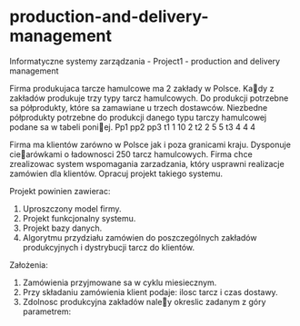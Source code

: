 production-and-delivery-management
==================================

Informatyczne systemy zarządzania - Project1 - production and delivery management

Firma produkujaca tarcze hamulcowe ma 2 zakłady w Polsce. Kady z zakładów produkuje
trzy typy tarcz hamulcowych. Do produkcji potrzebne sa półprodukty, które sa zamawiane u
trzech dostawców. Niezbedne półprodukty potrzebne do produkcji danego typu tarczy
hamulcowej podane sa w tabeli poniej.
Pp1 pp2 pp3
t1 1 10 2
t2 2 5 5
t3 4 4 4

Firma ma klientów zarówno w Polsce jak i poza granicami kraju. Dysponuje ciearówkami o
ładownosci 250 tarcz hamulcowych. Firma chce zrealizowac system wspomagania
zarzadzania, który usprawni realizacje zamówien dla klientów. Opracuj projekt takiego
systemu. 

Projekt powinien zawierac:
1. Uproszczony model firmy.
2. Projekt funkcjonalny systemu.
3. Projekt bazy danych.
4. Algorytmu przydziału zamówien do poszczególnych zakładów produkcyjnych i
dystrybucji tarcz do klientów.

Założenia:
1. Zamówienia przyjmowane sa w cyklu miesiecznym.
2. Przy składaniu zamówienia klient podaje: ilosc tarcz i czas dostawy.
3. Zdolnosc produkcyjna zakładów naley okreslic zadanym z góry parametrem:
